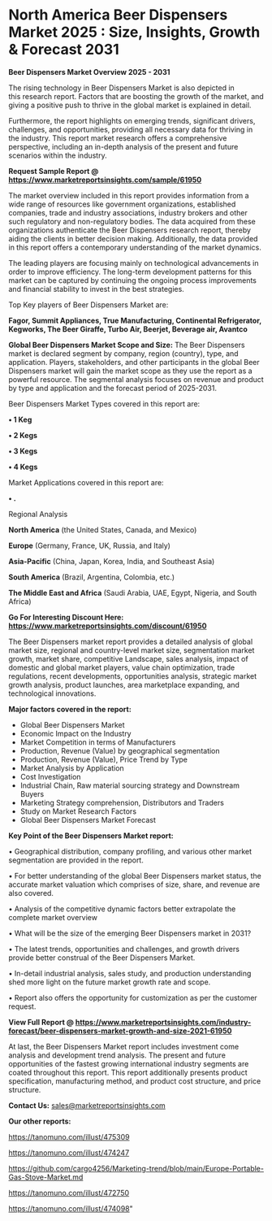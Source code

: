 # North America Beer Dispensers Market 2025 : Size, Insights, Growth & Forecast 2031

<Strong> Beer Dispensers Market Overview 2025 - 2031</strong>

The rising technology in Beer Dispensers Market is also depicted in this research report. Factors that are boosting the growth of the market, and giving a positive push to thrive in the global market is explained in detail.

Furthermore, the report highlights on emerging trends, significant drivers, challenges, and opportunities, providing all necessary data for thriving in the industry. This report market research offers a comprehensive perspective, including an in-depth analysis of the present and future scenarios within the industry.

<strong>Request Sample Report @ <a href=https://www.marketreportsinsights.com/sample/61950>https://www.marketreportsinsights.com/sample/61950</a></strong>

The market overview included in this report provides information from a wide range of resources like government organizations, established companies, trade and industry associations, industry brokers and other such regulatory and non-regulatory bodies. The data acquired from these organizations authenticate the Beer Dispensers research report, thereby aiding the clients in better decision making. Additionally, the data provided in this report offers a contemporary understanding of the market dynamics.

The leading players are focusing mainly on technological advancements in order to improve efficiency. The long-term development patterns for this market can be captured by continuing the ongoing process improvements and financial stability to invest in the best strategies.

Top Key players of Beer Dispensers Market are:

<strong>Fagor, Summit Appliances, True Manufacturing, Continental Refrigerator, Kegworks, The Beer Giraffe, Turbo Air, Beerjet, Beverage air, Avantco</strong>

<strong><b>Global Beer Dispensers Market Scope and Size:</b></strong>
The Beer Dispensers market is declared segment by company, region (country), type, and application. Players, stakeholders, and other participants in the global Beer Dispensers market will gain the market scope as they use the report as a powerful resource. The segmental analysis focuses on revenue and product by type and application and the forecast period of 2025-2031.

Beer Dispensers Market Types covered in this report are:

<strong>• 1 Keg

• 2 Kegs

• 3 Kegs

• 4 Kegs</strong>

Market Applications covered in this report are:

<strong>• .</strong> 

Regional Analysis

<strong>North America</strong> (the United States, Canada, and Mexico)

<strong>Europe</strong> (Germany, France, UK, Russia, and Italy)

<strong>Asia-Pacific</strong> (China, Japan, Korea, India, and Southeast Asia)

<strong>South America</strong> (Brazil, Argentina, Colombia, etc.)

<strong>The Middle East and Africa</strong> (Saudi Arabia, UAE, Egypt, Nigeria, and South Africa)

<strong>Go For Interesting Discount Here: <a href=https://www.marketreportsinsights.com/discount/61950>https://www.marketreportsinsights.com/discount/61950</a></strong>

The Beer Dispensers market report provides a detailed analysis of global market size, regional and country-level market size, segmentation market growth, market share, competitive Landscape, sales analysis, impact of domestic and global market players, value chain optimization, trade regulations, recent developments, opportunities analysis, strategic market growth analysis, product launches, area marketplace expanding, and technological innovations.

<strong><b>Major factors covered in the report:</b></strong>
<ul>
  <li>Global Beer Dispensers Market </li>
  <li>Economic Impact on the Industry</li>
  <li>Market Competition in terms of Manufacturers</li>
  <li>Production, Revenue (Value) by geographical segmentation</li>
  <li>Production, Revenue (Value), Price Trend by Type</li>
  <li>Market Analysis by Application</li>
  <li>Cost Investigation</li>
  <li>Industrial Chain, Raw material sourcing strategy and Downstream Buyers</li>
  <li>Marketing Strategy comprehension, Distributors and Traders</li>
  <li>Study on Market Research Factors</li>
  <li>Global Beer Dispensers Market Forecast</li>
</ul>

<strong><b>Key Point of the Beer Dispensers Market report:</b></strong>

• Geographical distribution, company profiling, and various other market segmentation are provided in the report.

• For better understanding of the global Beer Dispensers market status, the accurate market valuation which comprises of size, share, and revenue are also covered.

• Analysis of the competitive dynamic factors better extrapolate the complete market overview

• What will be the size of the emerging Beer Dispensers market in 2031?

• The latest trends, opportunities and challenges, and growth drivers provide better construal of the Beer Dispensers Market.

• In-detail industrial analysis, sales study, and production understanding shed more light on the future market growth rate and scope.

• Report also offers the opportunity for customization as per the customer request.

<strong><b>View Full Report @ <a href=https://www.marketreportsinsights.com/industry-forecast/beer-dispensers-market-growth-and-size-2021-61950>https://www.marketreportsinsights.com/industry-forecast/beer-dispensers-market-growth-and-size-2021-61950</a></b></strong>


At last, the Beer Dispensers Market report includes investment come analysis and development trend analysis. The present and future opportunities of the fastest growing international industry segments are coated throughout this report. This report additionally presents product specification, manufacturing method, and product cost structure, and price structure.

<strong>Contact Us:</strong>
sales@marketreportsinsights.com

<strong>Our other reports:</strong>

<a href=https://tanomuno.com/illust/475309>https://tanomuno.com/illust/475309</a>

<a href=https://tanomuno.com/illust/474247>https://tanomuno.com/illust/474247</a>

<a href=https://github.com/cargo4256/Marketing-trend/blob/main/Europe-Portable-Gas-Stove-Market.md>https://github.com/cargo4256/Marketing-trend/blob/main/Europe-Portable-Gas-Stove-Market.md</a>

<a href=https://tanomuno.com/illust/472750>https://tanomuno.com/illust/472750</a>

<a href=https://tanomuno.com/illust/474098>https://tanomuno.com/illust/474098</a>"
